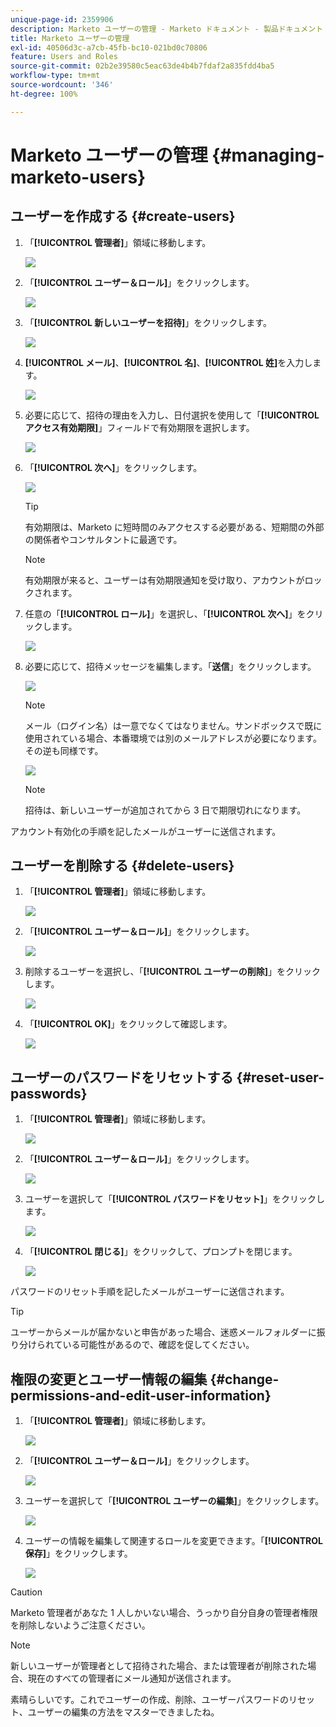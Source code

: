 ```yaml
---
unique-page-id: 2359906
description: Marketo ユーザーの管理 - Marketo ドキュメント - 製品ドキュメント
title: Marketo ユーザーの管理
exl-id: 40506d3c-a7cb-45fb-bc10-021bd0c70806
feature: Users and Roles
source-git-commit: 02b2e39580c5eac63de4b4b7fdaf2a835fdd4ba5
workflow-type: tm+mt
source-wordcount: '346'
ht-degree: 100%

---
```


# Marketo ユーザーの管理 {#managing-marketo-users}

## ユーザーを作成する {#create-users}

1. 「**[!UICONTROL 管理者]**」領域に移動します。

   ![](assets/managing-marketo-users-1.png)

1. 「**[!UICONTROL ユーザー＆ロール]**」をクリックします。

   ![](assets/managing-marketo-users-2.png)

1. 「**[!UICONTROL 新しいユーザーを招待]**」をクリックします。

   ![](assets/managing-marketo-users-3.png)

1. **[!UICONTROL メール]**、**[!UICONTROL 名]**、**[!UICONTROL 姓]**&#x200B;を入力します。

   ![](assets/managing-marketo-users-4.png)

1. 必要に応じて、招待の理由を入力し、日付選択を使用して「**[!UICONTROL アクセス有効期限]**」フィールドで有効期限を選択します。

   ![](assets/managing-marketo-users-5.png)

1. 「**[!UICONTROL 次へ]**」をクリックします。

   ![](assets/managing-marketo-users-6.png)

   >[!TIP]
   >
   >有効期限は、Marketo に短時間のみアクセスする必要がある、短期間の外部の関係者やコンサルタントに最適です。

   >[!NOTE]
   >
   >有効期限が来ると、ユーザーは有効期限通知を受け取り、アカウントがロックされます。

1. 任意の「**[!UICONTROL ロール]**」を選択し、「**[!UICONTROL 次へ]**」をクリックします。

   ![](assets/managing-marketo-users-7.png)

1. 必要に応じて、招待メッセージを編集します。「**送信**」をクリックします。

   ![](assets/managing-marketo-users-8.png)

   >[!NOTE]
   >
   >メール（ログイン名）は一意でなくてはなりません。サンドボックスで既に使用されている場合、本番環境では別のメールアドレスが必要になります。その逆も同様です。

   ![](assets/managing-marketo-users-9.png)

   >[!NOTE]
   >
   >招待は、新しいユーザーが追加されてから 3 日で期限切れになります。

アカウント有効化の手順を記したメールがユーザーに送信されます。

## ユーザーを削除する {#delete-users}

1. 「**[!UICONTROL 管理者]**」領域に移動します。

   ![](assets/managing-marketo-users-10.png)

1. 「**[!UICONTROL ユーザー＆ロール]**」をクリックします。

   ![](assets/managing-marketo-users-11.png)

1. 削除するユーザーを選択し、「**[!UICONTROL ユーザーの削除]**」をクリックします。

   ![](assets/managing-marketo-users-12.png)

1. 「**[!UICONTROL OK]**」をクリックして確認します。

   ![](assets/managing-marketo-users-13.png)

## ユーザーのパスワードをリセットする {#reset-user-passwords}

1. 「**[!UICONTROL 管理者]**」領域に移動します。

   ![](assets/managing-marketo-users-14.png)

1. 「**[!UICONTROL ユーザー＆ロール]**」をクリックします。

   ![](assets/managing-marketo-users-15.png)

1. ユーザーを選択して「**[!UICONTROL パスワードをリセット]**」をクリックします。

   ![](assets/managing-marketo-users-16.png)

1. 「**[!UICONTROL 閉じる]**」をクリックして、プロンプトを閉じます。

   ![](assets/managing-marketo-users-17.png)

パスワードのリセット手順を記したメールがユーザーに送信されます。

>[!TIP]
>
>ユーザーからメールが届かないと申告があった場合、迷惑メールフォルダーに振り分けられている可能性があるので、確認を促してください。

## 権限の変更とユーザー情報の編集 {#change-permissions-and-edit-user-information}

1. 「**[!UICONTROL 管理者]**」領域に移動します。

   ![](assets/managing-marketo-users-18.png)

1. 「**[!UICONTROL ユーザー＆ロール]**」をクリックします。

   ![](assets/managing-marketo-users-19.png)

1. ユーザーを選択して「**[!UICONTROL ユーザーの編集]**」をクリックします。

   ![](assets/managing-marketo-users-20.png)

1. ユーザーの情報を編集して関連するロールを変更できます。「**[!UICONTROL 保存]**」をクリックします。

   ![](assets/managing-marketo-users-21.png)

>[!CAUTION]
>
>Marketo 管理者があなた 1 人しかいない場合、うっかり自分自身の管理者権限を削除しないようご注意ください。

>[!NOTE]
>
>新しいユーザーが管理者として招待された場合、または管理者が削除された場合、現在のすべての管理者にメール通知が送信されます。

素晴らしいです。これでユーザーの作成、削除、ユーザーパスワードのリセット、ユーザーの編集の方法をマスターできましたね。
